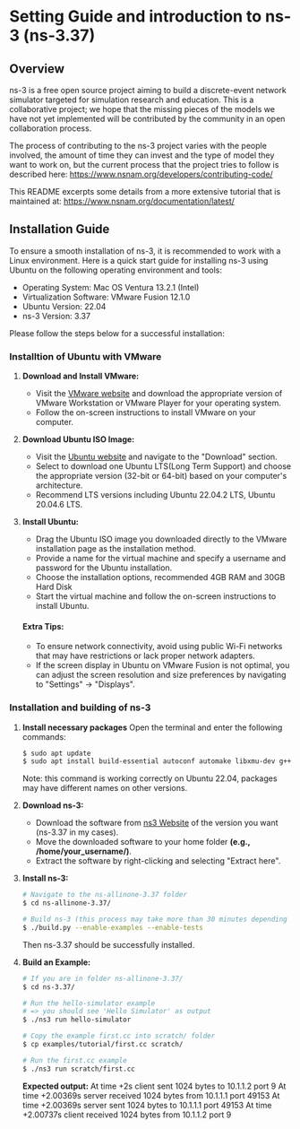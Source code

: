 # Setting Guide and introduction to ns-3 (ns-3.37) 
## Overview
ns-3 is a free open source project aiming to build a discrete-event network simulator targeted for simulation research and education. This is a collaborative project; we hope that the missing pieces of the models we have not yet implemented will be contributed by the community in an open collaboration process.

The process of contributing to the ns-3 project varies with the people involved, the amount of time they can invest and the type of model they want to work on, but the current process that the project tries to follow is described here: https://www.nsnam.org/developers/contributing-code/

This README excerpts some details from a more extensive tutorial that is maintained at: https://www.nsnam.org/documentation/latest/

## Installation Guide 
To ensure a smooth installation of ns-3, it is recommended to work with a Linux environment. Here is a quick start guide for installing ns-3 using Ubuntu on the following operating environment and tools:

* Operating System: Mac OS Ventura 13.2.1 (Intel)
* Virtualization Software: VMware Fusion 12.1.0
* Ubuntu Version: 22.04
* ns-3 Version: 3.37

Please follow the steps below for a successful installation:

### Installtion of Ubuntu with VMware
1. **Download and Install VMware:**
   - Visit the [VMware website](https://www.vmware.com/) and download the appropriate version of VMware Workstation or VMware Player for your operating system.
   - Follow the on-screen instructions to install VMware on your computer.

2. **Download Ubuntu ISO Image:**
   - Visit the [Ubuntu website](https://ubuntu.com/) and navigate to the "Download" section.
   - Select to download one Ubuntu LTS(Long Term Support) and choose the appropriate version (32-bit or 64-bit) based on your computer's architecture.
   - Recommend LTS versions including Ubuntu 22.04.2 LTS, Ubuntu 20.04.6 LTS. 
3. **Install Ubuntu:**
   - Drag the Ubuntu ISO image you downloaded directly to the VMware installation page as the installation method.
   - Provide a name for the virtual machine and specify a username and password for the Ubuntu installation.
   - Choose the installation options, recommended 4GB RAM and 30GB Hard Disk
   - Start the virtual machine and follow the on-screen instructions to install Ubuntu.

    #### Extra Tips:
    - To ensure network connectivity, avoid using public Wi-Fi networks that may have restrictions or lack proper network adapters.
    - If the screen display in Ubuntu on VMware Fusion is not optimal, you can adjust the screen resolution and size preferences by navigating to "Settings" -> "Displays".


### Installation and building of ns-3
1. **Install necessary packages**
    Open the terminal and enter the following commands:
    ```bash
    $ sudo apt update 
    $ sudo apt install build-essential autoconf automake libxmu-dev g++ python3 python3-dev pkg-config sqlite3 cmake python3-setuptools git qtbase5-dev qtchooser qt5-qmake qtbase5-dev-tools gir1.2-goocanvas-2.0 python3-gi python3-gi-cairo python3-pygraphviz gir1.2-gtk-3.0 ipython3 openmpi-bin openmpi-common openmpi-doc libopenmpi-dev autoconf cvs bzr unrar gsl-bin libgsl-dev libgslcblas0 wireshark tcpdump sqlite sqlite3 libsqlite3-dev  libxml2 libxml2-dev libc6-dev libc6-dev-i386 libclang-dev llvm-dev automake python3-pip libxml2 libxml2-dev libboost-all-dev 
    ```
    Note: this command is working correctly on Ubuntu 22.04, packages may have different names on other versions.

2. **Download ns-3:**
   - Download the software from [ns3 Website](https://nsnam.org ) of the version you want (ns-3.37 in my cases).
   - Move the downloaded software to your home folder **(e.g., /home/your_username/)**.
   - Extract the software by right-clicking and selecting "Extract here".

3. **Install ns-3:**
    ```bash
    # Navigate to the ns-allinone-3.37 folder
    $ cd ns-allinone-3.37/
    
    # Build ns-3 (this process may take more than 30 minutes depending on your system resources)
    $ ./build.py --enable-examples --enable-tests
    ```
    Then ns-3.37 should be successfully installed.

4. **Build an Example:**
    ```bash
    # If you are in folder ns-allinone-3.37/
    $ cd ns-3.37/
    
    # Run the hello-simulator example 
    # => you should see 'Hello Simulator' as output
    $ ./ns3 run hello-simulator
    
    # Copy the example first.cc into scratch/ folder
    $ cp examples/tutorial/first.cc scratch/
    
    # Run the first.cc example
    $ ./ns3 run scratch/first.cc
    ```
    **Expected output:**
    At time +2s client sent 1024 bytes to 10.1.1.2 port 9 
    At time +2.00369s server received 1024 bytes from 10.1.1.1 port 49153 
    At time +2.00369s server sent 1024 bytes to 10.1.1.1 port 49153 
    At time +2.00737s client received 1024 bytes from 10.1.1.2 port 9

    
